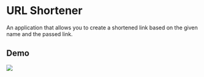 # URL Shortener

An application that allows you to create a shortened link based on the given name and the passed link.


## Demo

![](urlshortenergif.gif)

